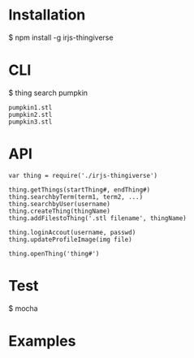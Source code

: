 # Installation

$ npm install -g irjs-thingiverse

# CLI

$ thing search pumpkin

	pumpkin1.stl
	pumpkin2.stl
	pumpkin3.stl


# API

	var thing = require('./irjs-thingiverse')

	thing.getThings(startThing#, endThing#)
	thing.searchbyTerm(term1, term2, ...)
	thing.searchbyUser(username)
	thing.createThing(thingName)
	thing.addFilestoThing('.stl filename', thingName)

	thing.loginAccout(username, passwd)
	thing.updateProfileImage(img file)

	thing.openThing('thing#')

# Test

$ mocha

# Examples


